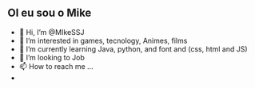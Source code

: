 ## OI eu sou o Mike



- 👋 Hi, I’m @MIkeSSJ
- 👀 I’m interested in games, tecnology, Animes, films
- 🌱 I’m currently learning Java, python, and font and (css, html and JS)
- 💞️ I’m looking to Job
- 📫 How to reach me ...
- 




<!---
MIkeSSJ/MIkeSSJ is a ✨ special ✨ repository because its `README.md` (this file) appears on your GitHub profile.
You can click the Preview link to take a look at your changes.
--->

